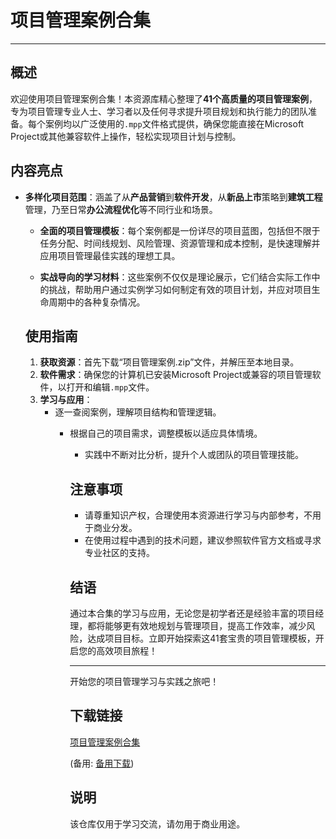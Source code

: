 # 项目管理案例合集

---

## 概述

欢迎使用项目管理案例合集！本资源库精心整理了**41个高质量的项目管理案例**，专为项目管理专业人士、学习者以及任何寻求提升项目规划和执行能力的团队准备。每个案例均以广泛使用的`.mpp`文件格式提供，确保您能直接在Microsoft Project或其他兼容软件上操作，轻松实现项目计划与控制。

## 内容亮点

- **多样化项目范围**：涵盖了从**产品营销**到**软件开发**，从**新品上市**策略到**建筑工程**管理，乃至日常**办公流程优化**等不同行业和场景。

  - **全面的项目管理模板**：每个案例都是一份详尽的项目蓝图，包括但不限于任务分配、时间线规划、风险管理、资源管理和成本控制，是快速理解并应用项目管理最佳实践的理想工具。

  - **实战导向的学习材料**：这些案例不仅仅是理论展示，它们结合实际工作中的挑战，帮助用户通过实例学习如何制定有效的项目计划，并应对项目生命周期中的各种复杂情况。

  ## 使用指南

  1. **获取资源**：首先下载“项目管理案例.zip”文件，并解压至本地目录。
  2. **软件需求**：确保您的计算机已安装Microsoft Project或兼容的项目管理软件，以打开和编辑`.mpp`文件。
  3. **学习与应用**：
     - 逐一查阅案例，理解项目结构和管理逻辑。
        - 根据自己的项目需求，调整模板以适应具体情境。
           - 实践中不断对比分析，提升个人或团队的项目管理技能。

           ## 注意事项

           - 请尊重知识产权，合理使用本资源进行学习与内部参考，不用于商业分发。
           - 在使用过程中遇到的技术问题，建议参照软件官方文档或寻求专业社区的支持。

           ## 结语

           通过本合集的学习与应用，无论您是初学者还是经验丰富的项目经理，都将能够更有效地规划与管理项目，提高工作效率，减少风险，达成项目目标。立即开始探索这41套宝贵的项目管理模板，开启您的高效项目旅程！

           --- 

           开始您的项目管理学习与实践之旅吧！

           ## 下载链接
           [项目管理案例合集]() 

           (备用: [备用下载](https://pan.baidu.com/s/11K3uaUfnD_ctynmEuym5Fg?pwd=1234))

           ## 说明

           该仓库仅用于学习交流，请勿用于商业用途。
